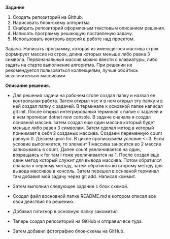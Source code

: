 **Задание**

1. Создать репозиторий на GIthub.
2. Нарисовать блок-схему алгоритма
3. Снабдить репозиторий оформленым текстовым описанием решения.
4. Написать программу решающую поставленую задачу.
5. Использовать контроль версий в рвботе над проектом. 

Задача.
 Написать программу, которая из имеющегося массива строк формирует массив из строк, длина которых меньше либо равна 3 символа. Первоначальный массив можно ввести с клавиатуры, либо задать на старте выполнение алгоритма. При решении не рекомендуется пользоваться коллекциями, лучше обойтись исключительно массивами.

**Описание решения.**

* Для решения задачи на рабочем столе создал папку и назвал ее контрольная работа. Затем открыл vsc и в нем открыл эту папку и в ней  создал папку с задачей. В терминале к основной папке написал git init. После открыл  интегрированый терминал к папке с задачей и в нем прописал dotnet new console. В задаче сначала я создал основной массив. затем создал еще один массив который будет меньше либо равен 3 символам. Затем сделал метод в который принимает в себя 2 созданых массива. Создаем переменную count  равную 0. Делаем цикл for. В цикле прописываем условие <=3. Если условие выполняется, то элемент 1 массива заносится во 2 массив записываясь в count. Далее count увеличивается на один, возращаясь к for там i тоже увеличивается на 1. После создал еще один  метод который служит для  вывода массива. Потом обратился сначала к первому методу, затем обратился ко второму методу для вывода массивов в консоль.
Затем перешел в основной терминал там добавил мой задачу через git add. Написал коммит.

* Затем выполнил следующее задание с блок схемой. 

* Создал файл восновной папке README.md в котором описал все свои действия по решению.

* Добавил гитигнор в основную папку закомитил.

* Теперь создал репозиторий на GitHub и отправил все туда. 

* Затем добавил фотографию блок-схемы на GitHub.
